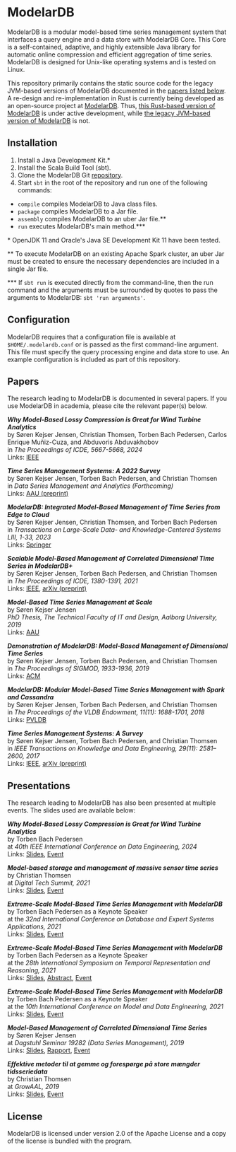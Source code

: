 # ModelarDB
ModelarDB is a modular model-based time series management system that interfaces
a query engine and a data store with ModelarDB Core. This Core is a
self-contained, adaptive, and highly extensible Java library for automatic
online compression and efficient aggregation of time series. ModelarDB is
designed for Unix-like operating systems and is tested on Linux.

This repository primarily contains the static source code for the legacy
JVM-based versions of ModelarDB documented in the [papers listed
below](https://github.com/skejserjensen/ModelarDB#papers). A re-design and
re-implementation in Rust is currently being developed as an open-source project
at [ModelarDB](https://github.com/ModelarData/ModelarDB-RS). Thus, [this
Rust-based version of ModelarDB](https://github.com/ModelarData/ModelarDB-RS) is
under active development, while [the legacy JVM-based version of
ModelarDB](https://github.com/ModelarData/ModelarDB) is not.

## Installation
1. Install a Java Development Kit.\*
2. Install the Scala Build Tool (sbt).
3. Clone the ModelarDB Git [repository](https://github.com/skejserjensen/ModelarDB).
4. Start ``sbt`` in the root of the repository and run one of the following commands:

- `compile` compiles ModelarDB to Java class files.
- `package` compiles ModelarDB to a Jar file.
- `assembly` compiles ModelarDB to an uber Jar file.\*\*
- `run` executes ModelarDB's main method.\*\*\*

\* OpenJDK 11 and Oracle's Java SE Development Kit 11 have been tested.

\*\* To execute ModelarDB on an existing Apache Spark cluster, an uber Jar must
be created to ensure the necessary dependencies are included in a single Jar
file.

\*\*\* If ``sbt run`` is executed directly from the command-line, then the run
command and the arguments must be surrounded by quotes to pass the arguments to
ModelarDB: ``sbt 'run arguments'``.

## Configuration
ModelarDB requires that a configuration file is available at
`$HOME/.modelardb.conf` or is passed as the first command-line argument. This
file must specify the query processing engine and data store to use. An example
configuration is included as part of this repository.

## Papers
The research leading to ModelarDB is documented in several papers. If you use
ModelarDB in academia, please cite the relevant paper(s) below.

***Why Model-Based Lossy Compression is Great for Wind Turbine Analytics***\
by Søren Kejser Jensen, Christian Thomsen, Torben Bach Pedersen, Carlos Enrique Muñiz-Cuza, and Abduvoris Abduvakhobov\
in *The Proceedings of ICDE, 5667-5668, 2024*\
Links: [IEEE](https://ieeexplore.ieee.org/document/10597779)

***Time Series Management Systems: A 2022 Survey***\
by Søren Kejser Jensen, Torben Bach Pedersen, and Christian Thomsen\
in *Data Series Management and Analytics (Forthcoming)*\
Links: [AAU (preprint)](https://vbn.aau.dk/da/publications/time-series-management-systems-a-2022-survey)

***ModelarDB: Integrated Model-Based Management of Time Series from Edge to Cloud***\
by Søren Kejser Jensen, Christian Thomsen, and Torben Bach Pedersen\
in *Transactions on Large-Scale Data- and Knowledge-Centered Systems LIII, 1-33, 2023*\
Links: [Springer](https://link.springer.com/chapter/10.1007/978-3-662-66863-4_1)

***Scalable Model-Based Management of Correlated Dimensional Time Series in ModelarDB+***\
by Søren Kejser Jensen, Torben Bach Pedersen, and Christian Thomsen\
in *The Proceedings of ICDE, 1380-1391, 2021*\
Links: [IEEE](https://ieeexplore.ieee.org/document/9458830), [arXiv (preprint)](https://arxiv.org/abs/1903.10269)

***Model-Based Time Series Management at Scale***\
by Søren Kejser Jensen\
*PhD Thesis, The Technical Faculty of IT and Design, Aalborg University, 2019*\
Links: [AAU](https://vbn.aau.dk/en/publications/model-based-time-series-management-at-scale)

***Demonstration of ModelarDB: Model-Based Management of Dimensional Time Series***\
by Søren Kejser Jensen, Torben Bach Pedersen, and Christian Thomsen\
in *The Proceedings of SIGMOD, 1933-1936, 2019*\
Links: [ACM](https://dl.acm.org/doi/10.1145/3299869.3320216)

***ModelarDB: Modular Model-Based Time Series Management with Spark and Cassandra***\
by Søren Kejser Jensen, Torben Bach Pedersen, and Christian Thomsen\
in *The Proceedings of the VLDB Endowment, 11(11): 1688-1701, 2018*\
Links: [PVLDB](http://www.vldb.org/pvldb/vol11/p1688-jensen.pdf)

***Time Series Management Systems: A Survey***\
by Søren Kejser Jensen, Torben Bach Pedersen, and Christian Thomsen\
in *IEEE Transactions on Knowledge and Data Engineering, 29(11): 2581–2600, 2017*\
Links: [IEEE](https://ieeexplore.ieee.org/document/8012550/), [arXiv (preprint)](https://arxiv.org/abs/1710.01077)

## Presentations
The research leading to ModelarDB has also been presented at multiple events.
The slides used are available below:

***Why Model-Based Lossy Compression is Great for Wind Turbine Analytics***\
by Torben Bach Pedersen\
at *40th IEEE International Conference on Data Engineering, 2024*\
Links: [Slides](slides/2024-05-16_ICDE.pdf), [Event](https://icde2024.github.io/)

***Model-based storage and management of massive sensor time series***\
by Christian Thomsen\
at *Digital Tech Summit, 2021*\
Links: [Slides](slides/2021-12-01_DTS.pdf), [Event](https://my.eventbuizz.com/event/digital-tech-summit-8890/detail)

***Extreme-Scale Model-Based Time Series Management with ModelarDB***\
by Torben Bach Pedersen as a Keynote Speaker\
at the *32nd International Conference on Database and Expert Systems Applications, 2021*\
Links: [Slides](slides/2021-09-30_DEXA-Keynote.pdf), [Event](http://www.dexa.org/previous/dexa2021/keynotes2021.html#keynote3)

***Extreme-Scale Model-Based Time Series Management with ModelarDB***\
by Torben Bach Pedersen as a Keynote Speaker\
at the *28th International Symposium on Temporal Representation and Reasoning, 2021*\
Links: [Slides](slides/2021-09-28_TIME-Keynote.pdf), [Abstract](https://drops.dagstuhl.de/opus/volltexte/2021/14778/), [Event](https://conference2.aau.at/event/61/page/46-time-2021)

***Extreme-Scale Model-Based Time Series Management with ModelarDB***\
by Torben Bach Pedersen as a Keynote Speaker\
at the *10th International Conference on Model and Data Engineering, 2021*\
Links: [Slides](slides/2021-06-21_MEDI-Keynote.pdf), [Event](https://cs.ttu.ee/events/medi2021/?page=keynotes)

***Model-Based Management of Correlated Dimensional Time Series***\
by Søren Kejser Jensen\
at *Dagstuhl Seminar 19282 (Data Series Management), 2019*\
Links: [Slides](slides/2019-07-08_Dagstuhl-Seminar-19282.pdf), [Rapport](https://drops.dagstuhl.de/opus/volltexte/2019/11634/), [Event](https://www.dagstuhl.de/en/program/calendar/semhp/?semnr=19282)

***Effektive metoder til at gemme og forespørge på store mængder tidsseriedata***\
by Christian Thomsen\
at *GrowAAL, 2019*\
Links: [Slides](slides/2019-05-07_GrowAAL.pdf), [Event](https://infinit.dk/big-data/anvend-data-til-at-sikre-din-investering/)

## License
ModelarDB is licensed under version 2.0 of the Apache License and a copy of the
license is bundled with the program.
